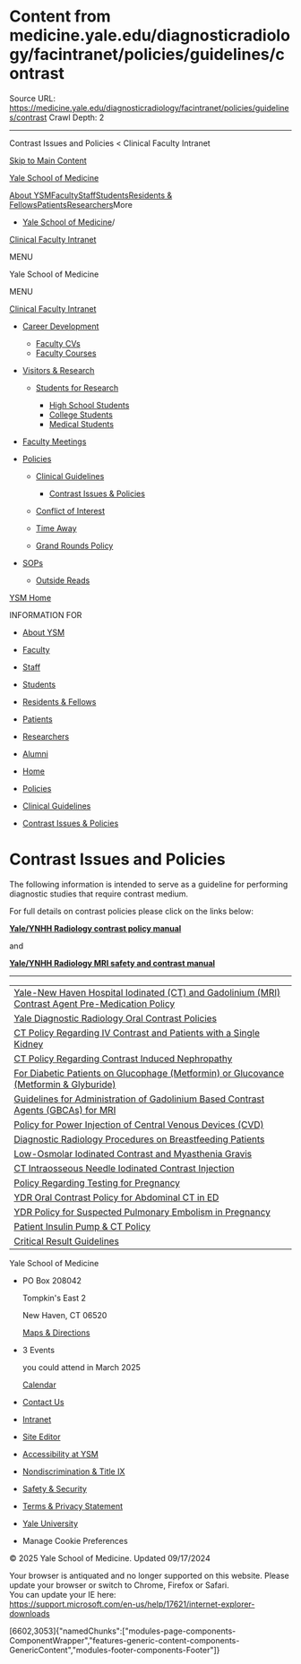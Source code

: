 # Content from medicine.yale.edu/diagnosticradiology/facintranet/policies/guidelines/contrast

Source URL: https://medicine.yale.edu/diagnosticradiology/facintranet/policies/guidelines/contrast
Crawl Depth: 2

---

Contrast Issues and Policies < Clinical Faculty Intranet 










[Skip to Main Content](#page-container)

[Yale School of Medicine](/)

[About YSM](/ysm/about/)[Faculty](/ysm/faculty/)[Staff](/ysm/myysm/)[Students](/ysm/edu/)[Residents & Fellows](/ysm/edu/residency-fellowships/)[Patients](https://yalemedicine.org)[Researchers](/ysm/research/)More

* [Yale School of Medicine](/)/

[Clinical Faculty Intranet](/diagnosticradiology/facintranet) 

MENU

Yale School of Medicine

MENU

[Clinical Faculty Intranet](/diagnosticradiology/facintranet)

* [Career Development](/diagnosticradiology/facintranet/development)

  + [Faculty CVs](/diagnosticradiology/facintranet/development/cv)
  + [Faculty Courses](/diagnosticradiology/facintranet/development/courses)
* [Visitors & Research](/diagnosticradiology/facintranet/volunteers)

  + [Students for Research](/diagnosticradiology/facintranet/volunteers/studentsforresearch)

    - [High School Students](/diagnosticradiology/facintranet/volunteers/studentsforresearch/highschoolstudents)
    - [College Students](/diagnosticradiology/facintranet/volunteers/studentsforresearch/collegestundentsresearch)
    - [Medical Students](/diagnosticradiology/facintranet/volunteers/studentsforresearch/medstudentsforresearch)

* [Faculty Meetings](/diagnosticradiology/facintranet/meetings)

* [Policies](/diagnosticradiology/facintranet/policies)

  + [Clinical Guidelines](/diagnosticradiology/facintranet/policies/guidelines)

    - [Contrast Issues & Policies](/diagnosticradiology/facintranet/policies/guidelines/contrast)
  + [Conflict of Interest](/diagnosticradiology/facintranet/policies/coi)
  + [Time Away](/diagnosticradiology/facintranet/policies/timeaway)
  + [Grand Rounds Policy](/diagnosticradiology/facintranet/policies/grandroundsexpenses)

* [SOPs](/diagnosticradiology/facintranet/sops)

  + [Outside Reads](/diagnosticradiology/facintranet/sops/outsidereads)

[YSM Home](/ysm)

INFORMATION FOR

* [About YSM](/ysm/about/)
* [Faculty](/ysm/faculty/)
* [Staff](/ysm/myysm/)
* [Students](/ysm/edu/)
* [Residents & Fellows](/ysm/edu/residency-fellowships/)
* [Patients](https://yalemedicine.org)
* [Researchers](/ysm/research/)
* [Alumni](/ysm/alumni/)

* [Home](/diagnosticradiology/facintranet)
* [Policies](/diagnosticradiology/facintranet/policies)
* [Clinical Guidelines](/diagnosticradiology/facintranet/policies/guidelines)

* [Contrast Issues & Policies](/diagnosticradiology/facintranet/policies/guidelines/contrast)

# Contrast Issues and Policies

The following information is intended to serve as a guideline for performing diagnostic studies that require contrast medium.
  
For full details on contrast policies please click on the links below:

[**Yale/YNHH Radiology contrast policy manual**](https://files-profile.medicine.yale.edu/documents/6e6c8a17-d066-48e2-b62f-1ccfd56feca5 "YNHH Use of IV and Oral Contrast Media in Radiology SOP 1 2023.pdf")

and

[**Yale/YNHH Radiology MRI safety and contrast manual**](https://files-profile.medicine.yale.edu/documents/09c71c44-be7e-494d-813b-441704ea912d "MRI Safety Manual")

---

  

|  |
| --- |
| [Yale-New Haven Hospital Iodinated (CT) and Gadolinium (MRI) Contrast Agent Pre-Medication Policy](/diagnosticradiology/facintranet/policies/guidelines/premed/ "Pre-Medication Policy 7_2015") |
| [Yale Diagnostic Radiology Oral Contrast Policies](/diagnosticradiology/facintranet/policies/guidelines/oral/ "Oral Contrast Policies") |
| [CT Policy Regarding IV Contrast and Patients with a Single Kidney](/diagnosticradiology/facintranet/policies/guidelines/kidney/ "Single Kidney") |
| [CT Policy Regarding Contrast Induced Nephropathy](/diagnosticradiology/facintranet/policies/guidelines/nephropathy%20/ "CT Policy Regarding Contrast Induced Nephropathy") |
| [For Diabetic Patients on Glucophage (Metformin) or Glucovance (Metformin & Glyburide)](/diagnosticradiology/facintranet/policies/guidelines/glucophage/ "For Diabetic Patients on Glucophage or Glucovance") |
| [Guidelines for Administration of Gadolinium Based Contrast Agents (GBCAs) for MRI](/diagnosticradiology/patientcare/policies/gadolinium/ "Gadolinium Contrast Administration Policy") |
| [Policy for Power Injection of Central Venous Devices (CVD)](/diagnosticradiology/patientcare/policies/powerinjection/ "Policy For Power Injection 2") |
| [Diagnostic Radiology Procedures on Breastfeeding Patients](/diagnosticradiology/facintranet/policies/guidelines/breastfeeding/ "Diagnostic Radiology Procedures on Breastfeeding Patients") |
| [Low-Osmolar Iodinated Contrast and Myasthenia Gravis](/diagnosticradiology/patientcare/policies/myastheniagravis/ "Myasthenia Gravis Policy") |
| [CT Intraosseous Needle Iodinated Contrast Injection](/diagnosticradiology/patientcare/policies/intraosseousneedlecontrastinjection/ "CE Intraosseous Iodinated Contrast Injection Policy") |
| [Policy Regarding Testing for Pregnancy](/diagnosticradiology/patientcare/policies/pregnantpatientpolicy/ "Pregnant Patient Policy") |
| [YDR Oral Contrast Policy for Abdominal CT in ED](/diagnosticradiology/patientcare/policies/oralcontrastct-ed/ "YDR Oral Contrast Policy for Abdominal CT in ED Patients") |
| [YDR Policy for Suspected Pulmonary Embolism in Pregnancy](/diagnosticradiology/patientcare/policies/suspectpeinpregnancypolicy/ "Policy for Suspected pulmonary embolism in pregnancy") |
| [Patient Insulin Pump & CT Policy](/diagnosticradiology/patientcare/policies/insulinpumpctpolicy/ "Patient Insulin Pump & CT Policy") |
| [Critical Result Guidelines](/diagnosticradiology/patientcare/policies/critguidelines/ "Critical Result Communication") |

Yale School of Medicine

* PO Box 208042

  Tompkin's East 2

  New Haven, CT 06520

  [Maps & Directions](https://medicine.yale.edu/maps/)
* 3 Events

  you could attend in March 2025

  [Calendar](https://medicine.yale.edu/calendar/)
* [Contact Us](/bioimaging/contact/)

* [Intranet](/intranet)
* [Site Editor](mailto:ysm.editor@yale.edu)
* [Accessibility at YSM](/accessibility/)
* [Nondiscrimination & Title IX](/myysm/personal-resources/diversity-equity-inclusion/)
* [Safety & Security](/myysm/personal-resources/safety-security-resources/)
* [Terms & Privacy Statement](/ysm/privacy)
* [Yale University](https://yale.edu)
* Manage Cookie Preferences

© 2025 Yale School of Medicine. Updated 09/17/2024

Your browser is antiquated and no longer supported on this website. Please update your browser or switch to Chrome, Firefox or Safari.   
You can update your IE here:   
<https://support.microsoft.com/en-us/help/17621/internet-explorer-downloads>


[6602,3053]{"namedChunks":["modules-page-components-ComponentWrapper","features-generic-content-components-GenericContent","modules-footer-components-Footer"]}
